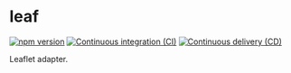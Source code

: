 # leaf

[![npm version](https://img.shields.io/npm/v/%40stassi%2Fleaf)](https://www.npmjs.com/package/@stassi/leaf)
[![Continuous integration (CI)](https://github.com/Stassi/leaf/actions/workflows/continuous-integration.yml/badge.svg)](https://github.com/Stassi/leaf/actions/workflows/continuous-integration.yml)
[![Continuous delivery (CD)](https://github.com/Stassi/leaf/actions/workflows/continuous-delivery.yml/badge.svg)](https://github.com/Stassi/leaf/actions/workflows/continuous-delivery.yml)

Leaflet adapter.
